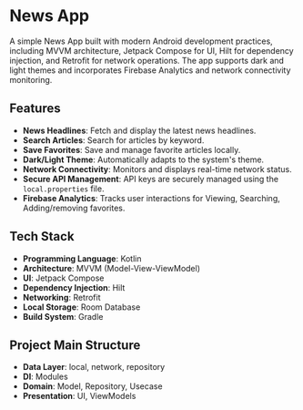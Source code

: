 # News App

A simple News App built with modern Android development practices, including MVVM architecture, Jetpack Compose for UI, Hilt for dependency injection, and Retrofit for network operations. The app supports dark and light themes and incorporates Firebase Analytics and network connectivity monitoring.

## Features

- **News Headlines**: Fetch and display the latest news headlines.
- **Search Articles**: Search for articles by keyword.
- **Save Favorites**: Save and manage favorite articles locally.
- **Dark/Light Theme**: Automatically adapts to the system's theme.
- **Network Connectivity**: Monitors and displays real-time network status.
- **Secure API Management**: API keys are securely managed using the `local.properties` file.
- **Firebase Analytics**: Tracks user interactions for Viewing, Searching, Adding/removing favorites.

## Tech Stack

- **Programming Language**: Kotlin
- **Architecture**: MVVM (Model-View-ViewModel)
- **UI**: Jetpack Compose
- **Dependency Injection**: Hilt
- **Networking**: Retrofit
- **Local Storage**: Room Database
- **Build System**: Gradle


## Project Main Structure

- **Data Layer**: local, network, repository
- **DI**: Modules
- **Domain**: Model, Repository, Usecase
- **Presentation**: UI, ViewModels
